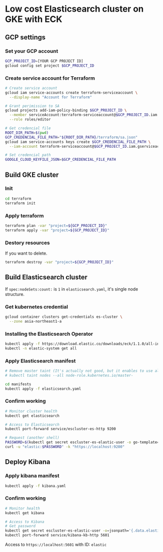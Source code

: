 # Low cost Elasticsearch cluster on GKE with ECK

## GCP settings
### Set your GCP account
```sh
GCP_PROJECT_ID=[YOUR GCP PROJECT ID]
gcloud config set project $GCP_PROJECT_ID
```

### Create service account for Terraform
```sh
# Create service account
gcloud iam service-accounts create terraform-serviceaccount \
  --display-name "Account for Terraform"

# Grant perimission to SA
gcloud projects add-iam-policy-binding $GCP_PROJECT_ID \
  --member serviceAccount:terraform-serviceaccount@$GCP_PROJECT_ID.iam.gserviceaccount.com \
  --role roles/editor

# Get credencial file
ROOT_DIR_PATH=$(pwd)
GCP_CREDENCIAL_FILE_PATH="${ROOT_DIR_PATH}/terraform/sa.json"
gcloud iam service-accounts keys create $GCP_CREDENCIAL_FILE_PATH \
  --iam-account terraform-serviceaccount@$GCP_PROJECT_ID.iam.gserviceaccount.com

# Set credencial path
GOOGLE_CLOUD_KEYFILE_JSON=$GCP_CREDENCIAL_FILE_PATH
```

## Build GKE cluster
### Init
```sh
cd terraform
terraform init
```

### Apply terraform
```sh
terraform plan -var "project=${GCP_PROJECT_ID}"
terraform apply -var "project=${GCP_PROJECT_ID}"
```

### Destory resources
If you want to delete.
```sh
terraform destroy -var "project=${GCP_PROJECT_ID}"
```

## Build Elasticsearch cluster
If `spec:nodeSets:count:` is `1` in `elasticsearch.yaml`, it's single node structure.

### Get kubernetes credential
```sh
gcloud container clusters get-credentials es-cluster \
  --zone asia-northeast1-a
```

### Installing the Elasticsearch Operator
```sh
kubectl apply -f https://download.elastic.co/downloads/eck/1.1.0/all-in-one.yaml
kubectl -n elastic-system get all
```

### Apply Elasticsearch manifest
```sh
# Remove master taint (It's actually not good, but it enables to use all nodes)
# kubectl taint nodes --all node-role.kubernetes.io/master-

cd manifests
kubectl apply -f elasticsearch.yaml
```

### Confirm working
```sh
# Monitor cluster health
kubectl get elasticsearch

# Access to Elasticsearch
kubectl port-forward service/escluster-es-http 9200

# Request (another shell)
PASSWORD=$(kubectl get secret escluster-es-elastic-user -o go-template='{{.data.elastic | base64decode}}')
curl -u "elastic:$PASSWORD" -k "https://localhost:9200"
```

## Deploy Kibana
### Apply kibana manifest
```sh
kubectl apply -f kibana.yaml
```

### Confirm working
```sh
# Monitor health
kubectl get kibana

# Access to Kibana
# Get password
kubectl get secret escluster-es-elastic-user -o=jsonpath='{.data.elastic}' | base64 --decode; echo
kubectl port-forward service/kibana-kb-http 5601
```

Access to `https://localhost:5601` with ID: `elastic`
